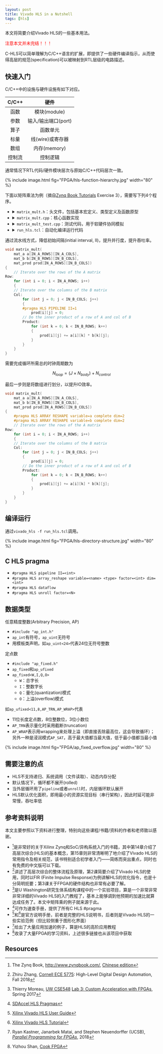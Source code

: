 ```yaml
---
layout: post
title: Vivado HLS in a Nutshell
tags: [hls]
---
```


本文将简要介绍Vivado HLS的一些基本用法。

<!--more-->

<font color="red">注意本文并未完结！！！</font>

C-HLS可以简单理解为C/C++语言的扩展，即提供了一些硬件编译指示，从而使得高层的规范(specification)可以被映射到RTL层级的电路描述。

## 快速入门
C/C++中的设施与硬件设施有如下对应。

| C/C++ | 硬件 |
| :--: | :--: |
| 函数 | 模块(module) |
| 参数 | 输入/输出端口(port) |
| 算子 | 函数单元 |
| 标量 | 线(wire)或寄存器 |
| 数组 | 内存(memory) |
| 控制流 | 控制逻辑 |

通常情况下RTL代码/硬件模块层次与原始C/C++代码层次一致。

{% include image.html fig="FPGA/hls-function-hierarchy.jpg" width="80" %}

下面以矩阵乘法为例（摘自[Zynq Book Tutorials](http://www.zynqbook.com/download-tuts.html) Exercise 3），需要写下列4个程序。

<ul>
<li><details>
<summary><code>matrix_mult.h</code>：头文件，包括基本宏定义、类型定义及函数原型</summary>

```cpp
#ifndef __MATRIXMUL_H__
#define __MATRIXMUL_H__

#include <cmath>
using namespace std;

// Compare TB vs HW C-model and/or RTL
#define HW_COSIM

#define IN_A_ROWS 5
#define IN_A_COLS 5
#define IN_B_ROWS 5
#define IN_B_COLS 5

typedef char mat_a;
typedef char mat_b;
typedef short mat_prod;

// Prototype of top level function for C-synthesis
void matrix_mult(
      mat_a a[IN_A_ROWS][IN_A_COLS],
      mat_b b[IN_B_ROWS][IN_B_COLS],
      mat_prod prod[IN_A_ROWS][IN_B_COLS]);

#endif // __MATRIXMUL_H__ not defined
```

</details></li>

<li><details>
<summary><code>matrix_mult.cpp</code>：核心函数实现</summary>

```cpp
#include "matrix_mult.h"

void matrix_mult(
    mat_a a[IN_A_ROWS][IN_A_COLS],
    mat_b b[IN_B_ROWS][IN_B_COLS],
    mat_prod prod[IN_A_ROWS][IN_B_COLS])
{
    // Iterate over the rows of the A matrix
Row:
    for (int i = 0; i < IN_A_ROWS; i++)
    {
    // Iterate over the columns of the B matrix
    Col:
        for (int j = 0; j < IN_B_COLS; j++)
        {
            prod[i][j] = 0;
        // Do the inner product of a row of A and col of B
        Product:
            for (int k = 0; k < IN_B_ROWS; k++)
            {
                prod[i][j] += a[i][k] * b[k][j];
            }
        }
    }
}
```
</details></li>


<li><details>
<summary><code>matrix_mult_test.cpp</code>：测试代码，用于软硬件协同模拟</summary>

```cpp
#include <iostream>
#include "matrix_mult.h"

using namespace std;

int main(int argc, char **argv)
{
    mat_a in_mat_a[5][5] = {
        {0, 0, 0, 0, 1},
        {0, 0, 0, 1, 0},
        {0, 0, 1, 0, 0},
        {0, 1, 0, 0, 0},
        {1, 0, 0, 0, 0}};
    mat_b in_mat_b[5][5] = {
        {1, 1, 1, 1, 1},
        {0, 1, 1, 1, 1},
        {0, 0, 1, 1, 1},
        {0, 0, 0, 1, 1},
        {0, 0, 0, 0, 1}};
    mat_prod hw_result[5][5], sw_result[5][5];
    int error_count = 0;

    // Generate the expected result
    // Iterate over the rows of the A matrix
    for (int i = 0; i < IN_A_ROWS; i++)
    {
        for (int j = 0; j < IN_B_COLS; j++)
        {
            // Iterate over the columns of the B matrix
            sw_result[i][j] = 0;
            // Do the inner product of a row of A and col of B
            for (int k = 0; k < IN_B_ROWS; k++)
            {
                sw_result[i][j] += in_mat_a[i][k] * in_mat_b[k][j];
            }
        }
    }

#ifdef HW_COSIM
    // Run the Vivado HLS matrix multiplier
    matrix_mult(in_mat_a, in_mat_b, hw_result);
#endif

    // Print product matrix
    for (int i = 0; i < IN_A_ROWS; i++)
    {
        for (int j = 0; j < IN_B_COLS; j++)
        {
#ifdef HW_COSIM
            // Check result of HLS vs. expected
            if (hw_result[i][j] != sw_result[i][j])
            {
                error_count++;
            }
#else
            cout << sw_result[i][j];
#endif
        }
    }

#ifdef HW_COSIM
    if (error_count)
        cout << "TEST FAIL: " << error_count << "Results do not match!" << endl;
    else
        cout << "Test passed!" << endl;
#endif
    return error_count;
}
```
</details></li>

<li><details>
<summary><code>run_hls.tcl</code>：自动化编译运行代码</summary>

```bash
# run.tcl

# open the HLS project mm.prj
set src_dir "."
open_project -reset matrix_mult_prj

# set the top-level function of the design
set_top mmult_hw

# add design and testbench files
add_files $src_dir/matrix_mult.h
add_files $src_dir/matrix_mult.cpp
add_files -tb $src_dir/matrix_mult_test.cpp

open_solution "solution"

# use Zynq device
set_part {xc7z020clg484-1}

# target clock period is 10 ns
create_clock -period 10 -name default

# do a c simulation
csim_design -clean

# synthesize the design
csynth_design

# do a co-simulation
#cosim_design

# close project and quit
close_project
exit
```
</details></li>
</ul>


通过流水线方式，降低初始间隔(initial interval, II)，提升并行度，提升吞吐率。

```cpp
void matrix_mult(
    mat_a a[IN_A_ROWS][IN_A_COLS],
    mat_b b[IN_B_ROWS][IN_B_COLS],
    mat_prod prod[IN_A_ROWS][IN_B_COLS])
{
    // Iterate over the rows of the A matrix
Row:
    for (int i = 0; i < IN_A_ROWS; i++)
    {
    // Iterate over the columns of the B matrix
    Col:
        for (int j = 0; j < IN_B_COLS; j++)
        {
        #pragma HLS PIPELINE II=1
            prod[i][j] = 0;
        // Do the inner product of a row of A and col of B
        Product:
            for (int k = 0; k < IN_B_ROWS; k++)
            {
                prod[i][j] += a[i][k] * b[k][j];
            }
        }
    }
}

```

需要完成循环所需总的时钟周期数为

$$N_{loop}=(J\times N_{body})+N_{control}$$

最后一步则是将数组进行划分，以提升IO效率。

```cpp
void matrix_mult(
    mat_a a[IN_A_ROWS][IN_A_COLS],
    mat_b b[IN_B_ROWS][IN_B_COLS],
    mat_prod prod[IN_A_ROWS][IN_B_COLS])
{
    #pragma HLS ARRAY RESHAPE variable=a complete dim=2
    #pragma HLS ARRAY RESHAPE variable=b complete dim=2
    // Iterate over the rows of the A matrix
Row:
    for (int i = 0; i < IN_A_ROWS; i++)
    {
    // Iterate over the columns of the B matrix
    Col:
        for (int j = 0; j < IN_B_COLS; j++)
        {
            prod[i][j] = 0;
        // Do the inner product of a row of A and col of B
        Product:
            for (int k = 0; k < IN_B_ROWS; k++)
            {
                prod[i][j] += a[i][k] * b[k][j];
            }
        }
    }
}
```

## 编译运行
通过`vivado_hls -f run_hls.tcl`调用。

{% include image.html fig="FPGA/hls-directory-structure.jpg" width="80" %}

## C HLS pragma
* `#pragma HLS pipeline II=<int>`
* `#pragma HLS array_reshape variable=<name> <type> factor=<int> dim=<int>`
* `#pragma HLS dataflow`
* `#pragma HLS unroll factor=<N>`

## 数据类型
任意精度整数(Arbitrary Precision, AP)
* `#include "ap_int.h"`
* `ap_int`有符号，`ap_uint`无符号
* 用模板类声明，如`ap_uint<24>`代表24位无符号整数

定点数
* `#include "ap_fixed.h"`
* `ap_fixed`和`ap_ufixed`
* `ap_fixed<W,I,Q,O>`
    * `W`：总字长
    * `I`：整数字长
    * `Q`：量化(quantization)模式
    * `O`：上溢(overflow)模式

如`ap_ufixed<11,8,AP_TRN,AP_WRAP>`代表
* 11位长度定点数，8位整数位，3位小数位
* `AP_TRN`表示量化时采用截断(truncation)
* `AP_WRAP`表示用wrapping来处理上溢（即直接丢除最高位，这会导致循环）；另外一种是浸润模式`AP_SAT`，高于最大值都当最大值，低于最小值都当最小值

{% include image.html fig="FPGA/ap_fixed_overflow.jpg" width="80" %}

## 需要注意的点
* HLS不支持递归、系统调用（文件读取）、动态内存分配
* 默认情况下，循环都不展开(rolled)
* 当外层循环用了`pipeline`或者`unroll`时，内层循环默认展开
* HLS默认优化面积，即用最小的资源实现目标（串行架构），因此时延可能非常慢，吞吐率低

## 参考资料说明
本文主要参照以下资料进行整理，特别向这些课程/书籍/资料的作者和老师致以感谢。

* [^1]是非常好的关于Xilinx Zynq和SoC/异构系统入门的书籍，其中第14章介绍了高层次综合(HLS)的基本概念，第15章则非常清晰明了地介绍了Vivado HLS的常用指令及相关规范，该书特别适合初学者入门——简练而突出重点，同时也有免费的中文版可以下载。
* [^3]讲述了高层次综合的整体流程及原理，第2课简要介绍了Vivado HLS的使用，同时以FIR (Finite Impulse Response)为例讲解HLS的优化指令，也是十分简明扼要；第3课关于FPGA的硬件结构也非常有必要了解。
* [^2]是U Washington研究生体系结构课程中的一个实验项目，算是一个非常非常非常详细的Vivado HLS的入门教程了，基本上能够调到他预期的加速比就算达成任务了。本文中矩阵乘的例子就来源于此。
* [^4]可作为速查手册，提供了所有C HLS #pragma
* [^5]和[^6]是官方说明手册，前者是完整的HLS说明书，后者则是Vivado HLS的一些实验范例（但比较侧重于图形化界面）
* [^7]给出了大量应用加速的例子，算是HLS的高阶应用教程
* [^8]收录了大量FPGA的学习资料，上述很多链接也从该项目中获取

## Resources
[^1]: The Zynq Book, <http://www.zynqbook.com/>, [Chinese edition](http://www.zynqbook.com/download-book-chinese.php)
[^2]: Thierry Moreau, [UW CSE548](https://courses.cs.washington.edu/courses/cse548/17sp/) [Lab 3: Custom Acceleration with FPGAs](https://github.com/uwsampa/cse548-labs), Spring 2017
[^3]: Zhiru Zhang, [Cornell ECE 5775](http://www.csl.cornell.edu/courses/ece5775/schedule.html): High-Level Digital Design Automation, Fall 2018
[^4]: [SDAccel HLS Pragmas](https://www.xilinx.com/html_docs/xilinx2018_3/sdaccel_doc/hls-pragmas-okr1504034364623.html#okr1504034364623)
[^5]: [Xilinx Vivado HLS User Guide](https://www.xilinx.com/support/documentation/sw_manuals/xilinx2017_1/ug902-vivado-high-level-synthesis.pdf)
[^6]: [Xilinx Vivado HLS Tutorial](https://www.xilinx.com/support/documentation/sw_manuals/xilinx2017_1/ug871-vivado-high-level-synthesis-tutorial.pdf)
[^7]: Ryan Kastner, Janarbek Matai, and Stephen Neuendorffer (UCSB), *[Parallel Programming for FPGAs](https://arxiv.org/abs/1805.03648)*, 2018
[^8]: Yizhou Shan, [Cook FPGA](https://github.com/lastweek/fpga_readings)